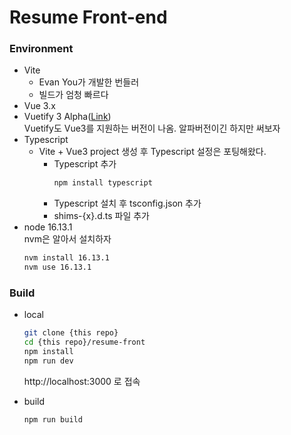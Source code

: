 # Resume Front-end

### Environment
- Vite
  - Evan You가 개발한 번들러
  - 빌드가 엄청 빠르다
- Vue 3.x
- Vuetify 3 Alpha([Link](https://next.vuetifyjs.com/en/getting-started/installation))  
  Vuetify도 Vue3를 지원하는 버전이 나옴. 알파버전이긴 하지만 써보자
- Typescript
  - Vite + Vue3 project 생성 후 Typescript 설정은 포팅해왔다.
    - Typescript 추가
      ```bash
      npm install typescript
      ```
    - Typescript 설치 후 tsconfig.json 추가
    - shims-{x}.d.ts 파일 추가
- node 16.13.1  
  nvm은 알아서 설치하자
  ```bash
  nvm install 16.13.1
  nvm use 16.13.1
  ```

### Build
- local  
  ```bash
  git clone {this repo}
  cd {this repo}/resume-front
  npm install
  npm run dev
  ```
  http://localhost:3000 로 접속

- build  
  ```bash
  npm run build
  ```
